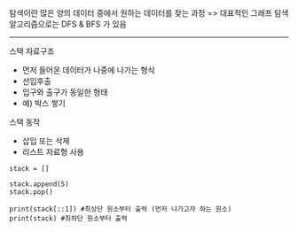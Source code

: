 탐색이란 많은 양의 데이터 중에서 원하는 데이터를 찾는 과정 
=> 대표적인 그래프 탐색 알고리즘으로는 DFS & BFS 가 있음

<hr/>

스택 자료구조 
- 먼저 들어온 데이터가 나중에 나가는 형식
- 선입후출 
- 입구와 출구가 동일한 형태 
- 예) 박스 쌓기 

스택 동작 
- 삽입 또는 삭제
- 리스트 자료형 사용 

```
stack = []

stack.append(5)
stack.pop()

print(stack[::1]) #최상단 원소부터 출력 (먼저 나가고자 하는 원소)
print(stack) #최하단 원소부터 출력

```


